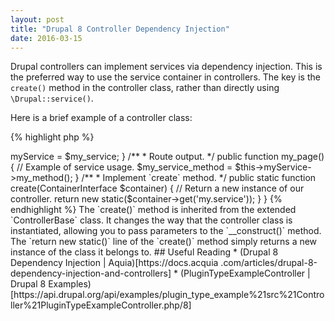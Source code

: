 ```yaml
---
layout: post
title: "Drupal 8 Controller Dependency Injection"
date: 2016-03-15
---
```

Drupal controllers can implement services via dependency injection. This is the preferred way to use the service 
container in controllers. The key is the `create()` method in the controller class, rather than directly using 
`\Drupal::service()`.

Here is a brief example of a controller class:

{% highlight php %}
<?php

/**
 * @file
 */

namespace Drupal\my_module\Controller;

use Drupal\Core\Controller\ControllerBase;
use Drupal\my_module\MyService;
use Symfony\Component\DependencyInjection\ContainerInterface;

/**
 * Controller.
 */
class MyModuleController extends ControllerBase {

  /**
   * The injected service.
   */
  protected $myService;

  /**
   * Constructor.
   * 
   * @see create().
   */
  public function __construct(MyService $my_service) {
    // Set $myService property from injected service.
    $this->myService = $my_service;
  }

  /**
   * Route output.
   */
  public function my_page() {
    // Example of service usage.
    $my_service_method = $this->myService->my_method();
  }

  /**
   * Implement `create` method.
   */
  public static function create(ContainerInterface $container) {
    // Return a new instance of our controller.
    return new static($container->get('my.service'));
  }

}
{% endhighlight %}

The `create()` method is inherited from the extended `ControllerBase` class. It changes the way that the controller class is instantiated, allowing you to pass parameters to the `__construct()` method.

The `return new static()` line of the `create()` method simply returns a new instance of the class it belongs to.

## Useful Reading

* (Drupal 8 Dependency Injection | Aquia)[https://docs.acquia
.com/articles/drupal-8-dependency-injection-and-controllers]
* (PluginTypeExampleController | Drupal 8 Examples)[https://api.drupal.org/api/examples/plugin_type_example%21src%21Controller%21PluginTypeExampleController.php/8]